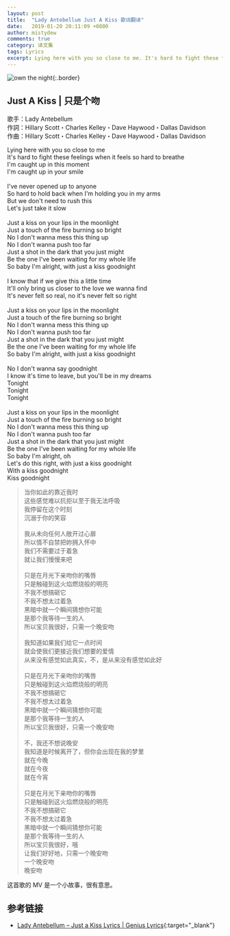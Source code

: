 ```yaml
---
layout: post
title:  "Lady Antebellum Just A Kiss 歌词翻译"
date:   2019-01-20 20:11:09 +0800
author: mistydew
comments: true
category: 译文集
tags: Lyrics
excerpt: Lying here with you so close to me. It's hard to fight these feelings when it feels so hard to breathe. I'm caught up in this moment. I'm caught up in your smile.
---
```

![own the night](https://mistydew.github.io/assets/images/cover/misc/own%20the%20night.jpg){:.border}

## Just A Kiss | 只是个吻

歌手：Lady Antebellum<br>
作詞：Hillary Scott・Charles Kelley・Dave Haywood・Dallas Davidson<br>
作曲：Hillary Scott・Charles Kelley・Dave Haywood・Dallas Davidson

<div class="lyric-original">
<p>
Lying here with you so close to me<br>
It's hard to fight these feelings when it feels so hard to breathe<br>
I'm caught up in this moment<br>
I'm caught up in your smile<br>
<br>
I've never opened up to anyone<br>
So hard to hold back when I'm holding you in my arms<br>
But we don't need to rush this<br>
Let's just take it slow<br>
<br>
Just a kiss on your lips in the moonlight<br>
Just a touch of the fire burning so bright<br>
No I don't wanna mess this thing up<br>
No I don't wanna push too far<br>
Just a shot in the dark that you just might<br>
Be the one I've been waiting for my whole life<br>
So baby I'm alright, with just a kiss goodnight<br>
<br>
I know that if we give this a little time<br>
It'll only bring us closer to the love we wanna find<br>
It's never felt so real, no it's never felt so right<br>
<br>
Just a kiss on your lips in the moonlight<br>
Just a touch of the fire burning so bright<br>
No I don't wanna mess this thing up<br>
No I don't wanna push too far<br>
Just a shot in the dark that you just might<br>
Be the one I've been waiting for my whole life<br>
So baby I'm alright, with just a kiss goodnight<br>
<br>
No I don't wanna say goodnight<br>
I know it's time to leave, but you'll be in my dreams<br>
Tonight<br>
Tonight<br>
Tonight<br>
<br>
Just a kiss on your lips in the moonlight<br>
Just a touch of the fire burning so bright<br>
No I don't wanna mess this thing up<br>
No I don't wanna push too far<br>
Just a shot in the dark that you just might<br>
Be the one I've been waiting for my whole life<br>
So baby I'm alright, oh<br>
Let's do this right, with just a kiss goodnight<br>
With a kiss goodnight<br>
Kiss goodnight
</p>
</div>

<div class="lyric-translation">
<blockquote>
当你如此的靠近我时<br>
这些感觉难以抗拒以至于我无法呼吸<br>
我停留在这个时刻<br>
沉溺于你的笑容<br>
<br>
我从未向任何人敞开过心扉<br>
所以情不自禁把妳拥入怀中<br>
我们不需要过于着急<br>
就让我们慢慢来吧<br>
<br>
只是在月光下亲吻你的嘴唇<br>
只是触碰到这火焰燃烧般的明亮<br>
不我不想搞砸它<br>
不我不想太过着急<br>
黑暗中就一个瞬间猜想你可能<br>
是那个我等待一生的人<br>
所以宝贝我很好，只需一个晚安吻<br>
<br>
我知道如果我们给它一点时间<br>
就会使我们更接近我们想要的爱情<br>
从来没有感觉如此真实，不，是从来没有感觉如此好<br>
<br>
只是在月光下亲吻你的嘴唇<br>
只是触碰到这火焰燃烧般的明亮<br>
不我不想搞砸它<br>
不我不想太过着急<br>
黑暗中就一个瞬间猜想你可能<br>
是那个我等待一生的人<br>
所以宝贝我很好，只需一个晚安吻<br>
<br>
不，我还不想说晚安<br>
我知道是时候离开了，但你会出现在我的梦里<br>
就在今晚<br>
就在今夜<br>
就在今宵<br>
<br>
只是在月光下亲吻你的嘴唇<br>
只是触碰到这火焰燃烧般的明亮<br>
不我不想搞砸它<br>
不我不想太过着急<br>
黑暗中就一个瞬间猜想你可能<br>
是那个我等待一生的人<br>
所以宝贝我很好，哦<br>
让我们好好地，只需一个晚安吻<br>
一个晚安吻<br>
晚安吻
</blockquote>
</div>

这首歌的 MV 是一个小故事，很有意思。

## 参考链接

* [Lady Antebellum – Just a Kiss Lyrics \| Genius Lyrics](https://genius.com/Lady-antebellum-just-a-kiss-lyrics){:target="_blank"}
